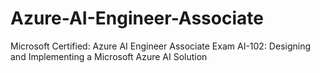 # Azure-AI-Engineer-Associate
Microsoft Certified: Azure AI Engineer Associate  Exam AI-102: Designing and Implementing a Microsoft Azure AI Solution
